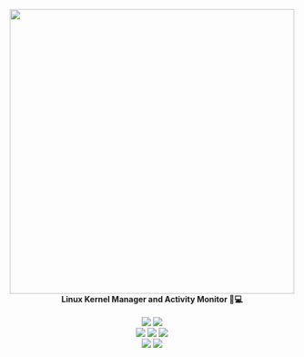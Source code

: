 <p align="center">
      <img src="https://user-images.githubusercontent.com/24392180/73918056-d5c45500-48d1-11ea-8d18-9943827ab2ed.png" width="500"><br>
      <b>Linux Kernel Manager and Activity Monitor 🐧💻</b>
      <br><br>
      <img src="https://img.shields.io/github/workflow/status/orhun/kmon/Continuous Integration/master?color=000000&label=CI&style=flat-square">
      <img src="https://img.shields.io/github/workflow/status/orhun/kmon/Continuous Deployment/master?color=000000&label=CD&style=flat-square"><br>
      <img src="https://img.shields.io/github/v/release/orhun/kmon?color=000000&style=flat-square">
      <img src="https://img.shields.io/crates/v/kmon?color=000000&style=flat-square">
      <img src="https://img.shields.io/aur/version/kmon?color=000000&style=flat-square"><br>
      <img src="https://img.shields.io/codecov/c/gh/orhun/kmon?color=000000&style=flat-square">
      <img src="https://img.shields.io/crates/l/kmon?color=000000&style=flat-square">
</p>